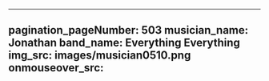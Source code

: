 ------
pagination_pageNumber: 503
musician_name: Jonathan
band_name: Everything Everything
img_src: images/musician0510.png
onmouseover_src: 
------